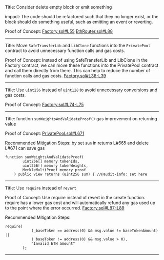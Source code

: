 Title: Consider delete empty block or emit something

impact:
The code should be refactored such that they no longer exist, or the block should do something useful, such as emitting an event or reverting.

Proof of Concept:
[Factory.sol#L55](https://github.com/code-423n4/2023-04-caviar/blob/main/src/Factory.sol#L55)
[EthRouter.sol#L88](https://github.com/code-423n4/2023-04-caviar/blob/main/src/EthRouter.sol#L88)
________________________________________________________________________

Title: Move `SafeTransferLib` and `LibClone` functions into the `PrivatePool` contract to avoid unnecessary function calls and gas costs.

Proof of Concept:
Instead of using SafeTransferLib and LibClone in the Factory contract, we can move these functions into the PrivatePool contract and call them directly from there. This can help to reduce the number of function calls and gas costs.
[Factory.sol#L38-L39](https://github.com/code-423n4/2023-04-caviar/blob/main/src/Factory.sol#L38-L39)
________________________________________________________________________


Title: Use `uint256` instead of `uint128` to avoid unnecessary conversions and gas costs.

Proof of Concept:
[Factory.sol#L74-L75](https://github.com/code-423n4/2023-04-caviar/blob/main/src/Factory.sol#L74-L75)
________________________________________________________________________


Title: function `sumWeightsAndValidateProof()` gas improvement on returning value

Proof of Concept:
[PrivatePool.sol#L671](https://github.com/code-423n4/2023-04-caviar/blob/main/src/PrivatePool.sol#L671)

Recommended Mitigation Steps:
by set `sum` in returns L#665 and delete L#671 can save gas

```
function sumWeightsAndValidateProof(
        uint256[] memory tokenIds,
        uint256[] memory tokenWeights,
        MerkleMultiProof memory proof
    ) public view returns (uint256 sum) { //@audit-info: set here
```
________________________________________________________________________

Title: Use `require` instead of `revert`

Proof of Concept:
Use require instead of revert in the create function. require has a lower gas cost and will automatically refund any gas used up to the point where the error occurred.
[Factory.sol#L87-L89](https://github.com/code-423n4/2023-04-caviar/blob/main/src/Factory.sol#L87-L89)

Recommended Mitigation Steps:
```
require(
            (_baseToken == address(0) && msg.value != baseTokenAmount) ||
            (_baseToken != address(0) && msg.value > 0),
            "Invalid ETH amount"
        );
```
________________________________________________________________________